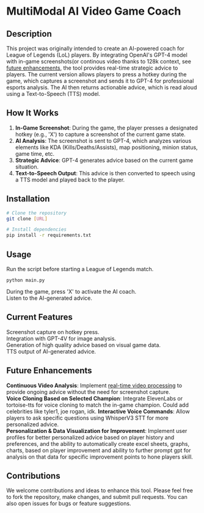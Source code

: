 # MultiModal AI Video Game Coach

## Description
This project was originally intended to create an AI-powered coach for League of Legends (LoL) players. By integrating OpenAI's GPT-4 model with in-game screenshots(or continous video  thanks to 128k context, see [future enhancements](Future_Enhancements), the tool provides real-time strategic advice to players. The current version allows players to press a hotkey during the game, which captures a screenshot and sends it to GPT-4 for professional esports analysis. The AI then returns actionable advice, which is read aloud using a Text-to-Speech (TTS) model.

## How It Works
1. **In-Game Screenshot**: During the game, the player presses a designated hotkey (e.g., 'X') to capture a screenshot of the current game state.
2. **AI Analysis**: The screenshot is sent to GPT-4, which analyzes various elements like KDA (Kills/Deaths/Assists), map positioning, minion status, game time, etc.
3. **Strategic Advice**: GPT-4 generates advice based on the current game situation.
4. **Text-to-Speech Output**: This advice is then converted to speech using a TTS model and played back to the player.

## Installation

```bash
# Clone the repository
git clone [URL]

# Install dependencies
pip install -r requirements.txt
```
## Usage
Run the script before starting a League of Legends match.  
```
python main.py
```
During the game, press 'X' to activate the AI coach.  
Listen to the AI-generated advice.  

## Current Features
Screenshot capture on hotkey press.  
Integration with GPT-4V for image analysis.  
Generation of high quality advice based on visual game data.  
TTS output of AI-generated advice.  

## Future Enhancements
**Continuous Video Analysis**: Implement [real-time video processing](https://cookbook.openai.com/examples/gpt_with_vision_for_video_understanding) to provide ongoing advice without the need for screenshot capture.   
**Voice Cloning Based on Selected Champion**: Integrate ElevenLabs or tortoise-tts for voice cloning to match the in-game champion. Could add celebrities like tyler1, joe rogan, idk.
**Interactive Voice Commands**: Allow players to ask specific questions using WhisperV3 STT for more personalized advice.   
**Personalization & Data Visualization for Improvement**: Implement user profiles for better personalized advice based on player history and preferences, and the ability to automatically create excel sheets, graphs, charts, based on player improvement and ability to further prompt gpt for analysis on that data for specific improvement points to hone players skill.   

## Contributions
We welcome contributions and ideas to enhance this tool. Please feel free to fork the repository, make changes, and submit pull requests. You can also open issues for bugs or feature suggestions.
